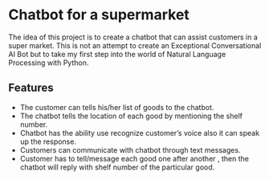 # Chatbot for a supermarket

The idea of this project is to create a chatbot that can assist customers in a super market. This is not an attempt to create 
 an Exceptional Conversational AI Bot but to take  my first step into the world of Natural Language Processing with Python.

## Features

- The customer can tells his/her list of goods to the chatbot.
- The chatbot tells the location of each good by mentioning the shelf number.
- Chatbot has the ability use recognize customer’s voice also it can speak up the response. 
- Customers can communicate with  chatbot through text messages.
- Customer has to tell/message each good one after another , then the chatbot will reply with shelf number of the particular good.
